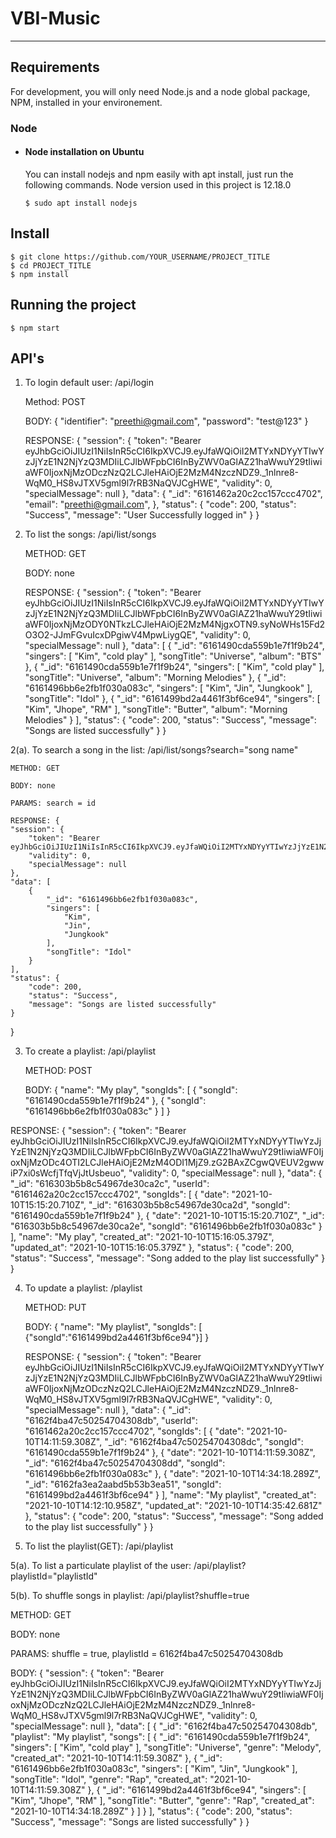 # VBI-Music

---
## Requirements

For development, you will only need Node.js and a node global package, NPM, installed in your environement.

### Node
- #### Node installation on Ubuntu

  You can install nodejs and npm easily with apt install, just run the following commands. Node version used in this project is 12.18.0

      $ sudo apt install nodejs

## Install

    $ git clone https://github.com/YOUR_USERNAME/PROJECT_TITLE
    $ cd PROJECT_TITLE
    $ npm install

## Running the project

    $ npm start


## API's 

1. To login default user: /api/login

    Method: POST

    BODY: {
      "identifier": "preethi@gmail.com",
      "password": "test@123"
    }

    RESPONSE: {
    "session": {
        "token": "Bearer eyJhbGciOiJIUzI1NiIsInR5cCI6IkpXVCJ9.eyJfaWQiOiI2MTYxNDYyYTIwYzJjYzE1N2NjYzQ3MDIiLCJlbWFpbCI6InByZWV0aGlAZ21haWwuY29tIiwiaWF0IjoxNjMzODczNzQ2LCJleHAiOjE2MzM4NzczNDZ9._1nlnre8-WqM0_HS8vJTXV5gml9l7rRB3NaQVJCgHWE",
        "validity": 0,
        "specialMessage": null
    },
    "data": {
        "_id": "6161462a20c2cc157ccc4702",
        "email": "preethi@gmail.com",
    },
    "status": {
        "code": 200,
        "status": "Success",
        "message": "User Successfully logged in"
    }
  }

2. To list the songs: /api/list/songs

    METHOD: GET

    BODY: none

    RESPONSE: {
    "session": {
        "token": "Bearer eyJhbGciOiJIUzI1NiIsInR5cCI6IkpXVCJ9.eyJfaWQiOiI2MTYxNDYyYTIwYzJjYzE1N2NjYzQ3MDIiLCJlbWFpbCI6InByZWV0aGlAZ21haWwuY29tIiwiaWF0IjoxNjMzODY0NTkzLCJleHAiOjE2MzM4NjgxOTN9.syNoWHs15Fd2O3O2-JJmFGvuIcxDPgiwV4MpwLiygQE",
        "validity": 0,
        "specialMessage": null
    },
    "data": [
        {
            "_id": "6161490cda559b1e7f1f9b24",
            "singers": [
                "Kim",
                "cold play"
            ],
            "songTitle": "Universe",
            "album": "BTS"
        },
        {
            "_id": "6161490cda559b1e7f1f9b24",
            "singers": [
                "Kim",
                "cold play"
            ],
            "songTitle": "Universe",
            "album": "Morning Melodies"
        },
        {
            "_id": "6161496bb6e2fb1f030a083c",
            "singers": [
                "Kim",
                "Jin",
                "Jungkook"
            ],
            "songTitle": "Idol"
        },
        {
            "_id": "6161499bd2a4461f3bf6ce94",
            "singers": [
                "Kim",
                "Jhope",
                "RM"
            ],
            "songTitle": "Butter",
            "album": "Morning Melodies"
        }
    ],
    "status": {
        "code": 200,
        "status": "Success",
        "message": "Songs are listed successfully"
    }
  }

2(a). To search a song in the list: /api/list/songs?search="song name"  

    METHOD: GET

    BODY: none  

    PARAMS: search = id

    RESPONSE: {
    "session": {
        "token": "Bearer eyJhbGciOiJIUzI1NiIsInR5cCI6IkpXVCJ9.eyJfaWQiOiI2MTYxNDYyYTIwYzJjYzE1N2NjYzQ3MDIiLCJlbWFpbCI6InByZWV0aGlAZ21haWwuY29tIiwiaWF0IjoxNjMzODc4OTI2LCJleHAiOjE2MzM4ODI1MjZ9.zG2BAxZCgwQVEUV2gwwiP7xi0sWcfjTfqVjJtUsbeuo",
        "validity": 0,
        "specialMessage": null
    },
    "data": [
        {
            "_id": "6161496bb6e2fb1f030a083c",
            "singers": [
                "Kim",
                "Jin",
                "Jungkook"
            ],
            "songTitle": "Idol"
        }
    ],
    "status": {
        "code": 200,
        "status": "Success",
        "message": "Songs are listed successfully"
    }
  }

3. To create a playlist: /api/playlist

   METHOD: POST

   BODY: {
    "name": "My play",
    "songIds": [
        {
            "songId": "6161490cda559b1e7f1f9b24"
        },
        {
            "songId": "6161496bb6e2fb1f030a083c"
        }
    ]
  }

  RESPONSE: {
    "session": {
        "token": "Bearer eyJhbGciOiJIUzI1NiIsInR5cCI6IkpXVCJ9.eyJfaWQiOiI2MTYxNDYyYTIwYzJjYzE1N2NjYzQ3MDIiLCJlbWFpbCI6InByZWV0aGlAZ21haWwuY29tIiwiaWF0IjoxNjMzODc4OTI2LCJleHAiOjE2MzM4ODI1MjZ9.zG2BAxZCgwQVEUV2gwwiP7xi0sWcfjTfqVjJtUsbeuo",
        "validity": 0,
        "specialMessage": null
    },
    "data": {
        "_id": "616303b5b8c54967de30ca2c",
        "userId": "6161462a20c2cc157ccc4702",
        "songIds": [
            {
                "date": "2021-10-10T15:15:20.710Z",
                "_id": "616303b5b8c54967de30ca2d",
                "songId": "6161490cda559b1e7f1f9b24"
            },
            {
                "date": "2021-10-10T15:15:20.710Z",
                "_id": "616303b5b8c54967de30ca2e",
                "songId": "6161496bb6e2fb1f030a083c"
            }
        ],
        "name": "My play",
        "created_at": "2021-10-10T15:16:05.379Z",
        "updated_at": "2021-10-10T15:16:05.379Z"
    },
    "status": {
        "code": 200,
        "status": "Success",
        "message": "Song added to the play list successfully"
    }
  }

4. To update a playlist: /playlist

   METHOD: PUT

   BODY: {
    "name": "My playlist",
    "songIds": [
      {"songId":"6161499bd2a4461f3bf6ce94"}]
    } 

    RESPONSE: {
    "session": {
        "token": "Bearer eyJhbGciOiJIUzI1NiIsInR5cCI6IkpXVCJ9.eyJfaWQiOiI2MTYxNDYyYTIwYzJjYzE1N2NjYzQ3MDIiLCJlbWFpbCI6InByZWV0aGlAZ21haWwuY29tIiwiaWF0IjoxNjMzODczNzQ2LCJleHAiOjE2MzM4NzczNDZ9._1nlnre8-WqM0_HS8vJTXV5gml9l7rRB3NaQVJCgHWE",
        "validity": 0,
        "specialMessage": null
    },
    "data": {
        "_id": "6162f4ba47c50254704308db",
        "userId": "6161462a20c2cc157ccc4702",
        "songIds": [
            {
                "date": "2021-10-10T14:11:59.308Z",
                "_id": "6162f4ba47c50254704308dc",
                "songId": "6161490cda559b1e7f1f9b24"
            },
            {
                "date": "2021-10-10T14:11:59.308Z",
                "_id": "6162f4ba47c50254704308dd",
                "songId": "6161496bb6e2fb1f030a083c"
            },
            {
                "date": "2021-10-10T14:34:18.289Z",
                "_id": "6162fa3ea2aabd5b53b3ea51",
                "songId": "6161499bd2a4461f3bf6ce94"
            }
        ],
        "name": "My playlist",
        "created_at": "2021-10-10T14:12:10.958Z",
        "updated_at": "2021-10-10T14:35:42.681Z"
    },
    "status": {
        "code": 200,
        "status": "Success",
        "message": "Song added to the play list successfully"
    }
  }

5. To list the playlist(GET): /api/playlist

5(a). To list a particulate playlist of the user: /api/playlist?playlistId="playlistId"

5(b). To shuffle songs in playlist: /api/playlist?shuffle=true

METHOD: GET

BODY: none

PARAMS: shuffle = true, playlistId = 6162f4ba47c50254704308db

BODY: {
    "session": {
        "token": "Bearer eyJhbGciOiJIUzI1NiIsInR5cCI6IkpXVCJ9.eyJfaWQiOiI2MTYxNDYyYTIwYzJjYzE1N2NjYzQ3MDIiLCJlbWFpbCI6InByZWV0aGlAZ21haWwuY29tIiwiaWF0IjoxNjMzODczNzQ2LCJleHAiOjE2MzM4NzczNDZ9._1nlnre8-WqM0_HS8vJTXV5gml9l7rRB3NaQVJCgHWE",
        "validity": 0,
        "specialMessage": null
    },
    "data": [
        {
            "_id": "6162f4ba47c50254704308db",
            "playlist": "My playlist",
            "songs": [
                {
                    "_id": "6161490cda559b1e7f1f9b24",
                    "singers": [
                        "Kim",
                        "cold play"
                    ],
                    "songTitle": "Universe",
                    "genre": "Melody",
                    "created_at": "2021-10-10T14:11:59.308Z"
                },
                {
                    "_id": "6161496bb6e2fb1f030a083c",
                    "singers": [
                        "Kim",
                        "Jin",
                        "Jungkook"
                    ],
                    "songTitle": "Idol",
                    "genre": "Rap",
                    "created_at": "2021-10-10T14:11:59.308Z"
                },
                {
                    "_id": "6161499bd2a4461f3bf6ce94",
                    "singers": [
                        "Kim",
                        "Jhope",
                        "RM"
                    ],
                    "songTitle": "Butter",
                    "genre": "Rap",
                    "created_at": "2021-10-10T14:34:18.289Z"
                }
            ]
        }
    ],
    "status": {
        "code": 200,
        "status": "Success",
        "message": "Songs are listed successfully"
    }
}
